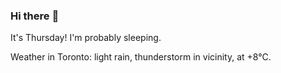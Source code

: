 ### Hi there :wave:

It's Thursday! I'm probably sleeping.

Weather in Toronto: light rain, thunderstorm in vicinity, at +8°C.
